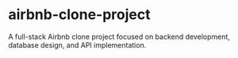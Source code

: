 # airbnb-clone-project
A full-stack Airbnb clone project focused on backend development, database design, and API implementation.
